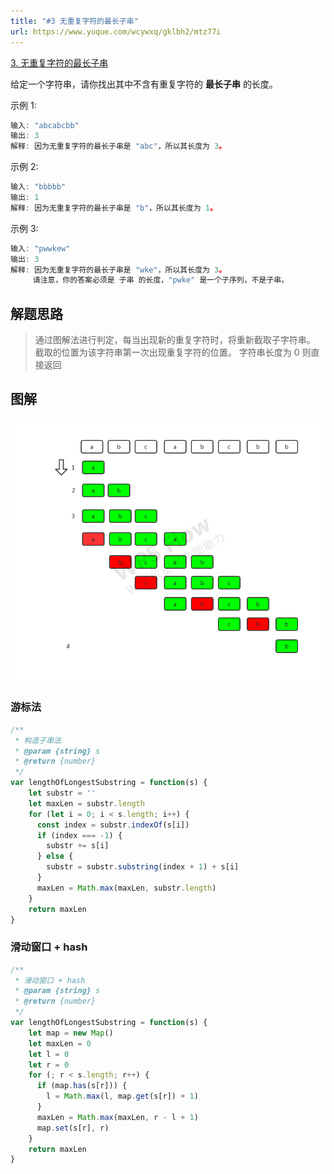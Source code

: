 ```yaml
---
title: "#3 无重复字符的最长子串"
url: https://www.yuque.com/wcywxq/gklbh2/mtz77i
---
```


[3. 无重复字符的最长子串](https://leetcode.cn/problems/longest-substring-without-repeating-characters)

给定一个字符串，请你找出其中不含有重复字符的 **最长子串** 的长度。

示例 1:

```javascript
输入: "abcabcbb"
输出: 3 
解释: 因为无重复字符的最长子串是 "abc"，所以其长度为 3。
```

示例 2:

```javascript
输入: "bbbbb"
输出: 1
解释: 因为无重复字符的最长子串是 "b"，所以其长度为 1。
```

示例 3:

```javascript
输入: "pwwkew"
输出: 3
解释: 因为无重复字符的最长子串是 "wke"，所以其长度为 3。
     请注意，你的答案必须是 子串 的长度，"pwke" 是一个子序列，不是子串。
```

<a name="0c223e18"></a>

## 解题思路

> 通过图解法进行判定，每当出现新的重复字符时，将重新截取子字符串。
> 截取的位置为该字符串第一次出现重复字符的位置。
> 字符串长度为 0 则直接返回

<a name="571f6dbc"></a>

## 图解

![无重复字符最长子串.png](assets/mtz77i/1608705746422-bc6ae42d-4e42-4012-b984-b85746b53b21.png) <a name="Nm6k0"></a>

### 游标法

```javascript
/**
 * 构造子串法
 * @param {string} s
 * @return {number}
 */
var lengthOfLongestSubstring = function(s) {
    let substr = ''
    let maxLen = substr.length
    for (let i = 0; i < s.length; i++) {
      const index = substr.indexOf(s[i])
      if (index === -1) {
        substr += s[i]
      } else {
        substr = substr.substring(index + 1) + s[i]
      }
      maxLen = Math.max(maxLen, substr.length)
    }
    return maxLen
}
```

<a name="zv5Wo"></a>

### 滑动窗口 + hash

```javascript
/**
 * 滑动窗口 + hash
 * @param {string} s
 * @return {number}
 */
var lengthOfLongestSubstring = function(s) {
    let map = new Map()
    let maxLen = 0
    let l = 0
    let r = 0
    for (; r < s.length; r++) {
      if (map.has(s[r])) {
        l = Math.max(l, map.get(s[r]) + 1)
      }
      maxLen = Math.max(maxLen, r - l + 1)
      map.set(s[r], r)
    }
    return maxLen
}
```
